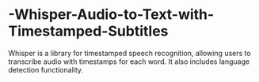 # -Whisper-Audio-to-Text-with-Timestamped-Subtitles
Whisper is a library for timestamped speech recognition, allowing users to transcribe audio with timestamps for each word. It also includes language detection functionality.
